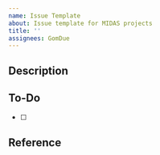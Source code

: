 ```yaml
---
name: Issue Template
about: Issue template for MIDAS projects
title: ''
assignees: GomDue
---
```


## Description
>
## To-Do
- [ ]

## Reference
